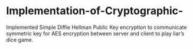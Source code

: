# Implementation-of-Cryptographic-
Implemented Simple Diffie Hellman Public Key encryption to communicate symmetric key for AES encryption between server and client to play liar’s dice game. 
